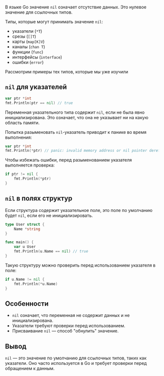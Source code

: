В языке Go значение `nil` означает отсутствие данных. Это нулевое значение для ссылочных типов.

Типы, которые могут принимать значение `nil`:

- указатели (`*T`)
- срезы (`[]T`)
- карты (`map[K]V`)
- каналы (`chan T`)
- функции (`func`)
- интерфейсы (`interface`)
- ошибки (`error`)

Рассмотрим примеры тех типов, которые мы уже изучили

## `nil` для указателей

```go
var ptr *int
fmt.Println(ptr == nil) // true
```

Переменная указательного типа содержит `nil`, если не была явно инициализирована. Это означает, что она не указывает ни на какую область памяти.

Попытка разыменовать `nil`-указатель приводит к панике во время выполнения:

```go
var ptr *int
fmt.Println(*ptr) // panic: invalid memory address or nil pointer dereference
```

Чтобы избежать ошибки, перед разыменованием указателя выполняется проверка:

```go
if ptr != nil {
	fmt.Println(*ptr)
}
```

## `nil` в полях структур

Если структура содержит указательное поле, это поле по умолчанию будет `nil`, если его не инициализировать.

```go
type User struct {
	Name *string
}

func main() {
	var u User
	fmt.Println(u.Name == nil) // true
}
```

Такую структуру можно проверить перед использованием указателя в поле:

```go
if u.Name != nil {
	fmt.Println(*u.Name)
}
```

## Особенности

- `nil` означает, что переменная не содержит данных и не инициализирована.
- Указатели требуют проверки перед использованием.
- Присваивание `nil` — способ "обнулить" значение.

## Вывод

`nil` — это значение по умолчанию для ссылочных типов, таких как указатели. Оно часто используется в Go и требует проверки перед обращением к данным.

